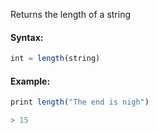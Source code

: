 Returns the length of a string

#### Syntax:
```js
int = length(string)
```
#### Example:
```js
print length("The end is nigh")

> 15
```
